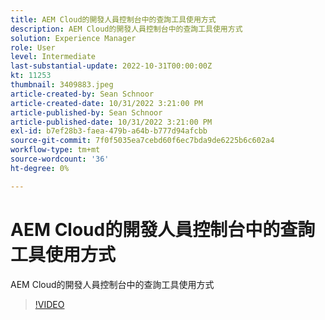 ```yaml
---
title: AEM Cloud的開發人員控制台中的查詢工具使用方式
description: AEM Cloud的開發人員控制台中的查詢工具使用方式
solution: Experience Manager
role: User
level: Intermediate
last-substantial-update: 2022-10-31T00:00:00Z
kt: 11253
thumbnail: 3409883.jpeg
article-created-by: Sean Schnoor
article-created-date: 10/31/2022 3:21:00 PM
article-published-by: Sean Schnoor
article-published-date: 10/31/2022 3:21:00 PM
exl-id: b7ef28b3-faea-479b-a64b-b777d94afcbb
source-git-commit: 7f0f5035ea7cebd60f6ec7bda9de6225b6c602a4
workflow-type: tm+mt
source-wordcount: '36'
ht-degree: 0%

---
```


# AEM Cloud的開發人員控制台中的查詢工具使用方式

AEM Cloud的開發人員控制台中的查詢工具使用方式

>[!VIDEO](https://video.tv.adobe.com/v/3409883/?quality=12&learn=on)
